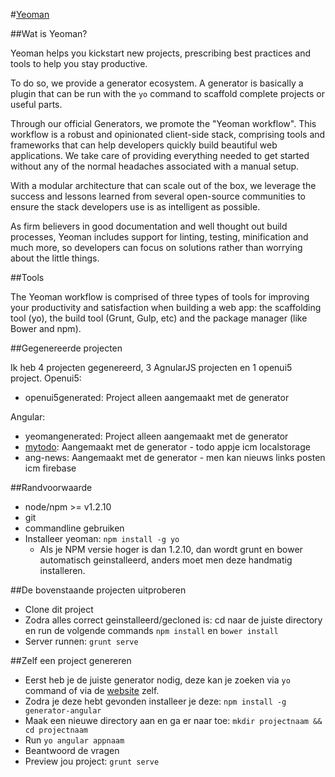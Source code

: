 #[Yeoman](http://yeoman.io/)

##Wat is Yeoman?

Yeoman helps you kickstart new projects, prescribing best practices and tools to help you stay productive.

To do so, we provide a generator ecosystem. A generator is basically a plugin that can be run with the `yo` command to scaffold complete projects or useful parts.

Through our official Generators, we promote the "Yeoman workflow". This workflow is a robust and opinionated client-side stack, comprising tools and frameworks that can help developers quickly build beautiful web applications. We take care of providing everything needed to get started without any of the normal headaches associated with a manual setup.

With a modular architecture that can scale out of the box, we leverage the success and lessons learned from several open-source communities to ensure the stack developers use is as intelligent as possible.

As firm believers in good documentation and well thought out build processes, Yeoman includes support for linting, testing, minification and much more, so developers can focus on solutions rather than worrying about the little things.

##Tools

The Yeoman workflow is comprised of three types of tools for improving your productivity and satisfaction when building a web app: the scaffolding tool (yo), the build tool (Grunt, Gulp, etc) and the package manager (like Bower and npm).

##Gegenereerde projecten

Ik heb 4 projecten gegenereerd, 3 AgnularJS projecten en 1 openui5 project.
Openui5:

-   openui5generated: Project alleen aangemaakt met de generator

Angular:

-   yeomangenerated: Project alleen aangemaakt met de generator
-   [mytodo](http://yeoman.io/codelab.html): Aangemaakt met de generator - todo appje icm localstorage
-   ang-news: Aangemaakt met de generator - men kan nieuws links posten icm firebase

##Randvoorwaarde

-   node/npm >= v1.2.10
-   git
-   commandline gebruiken
-   Installeer yeoman: `npm install -g yo`
    -   Als je NPM versie hoger is dan 1.2.10, dan wordt grunt en bower automatisch geinstalleerd, anders moet men deze handmatig installeren.

##De bovenstaande projecten uitproberen

-   Clone dit project
-   Zodra alles correct geinstalleerd/gecloned is: cd naar de juiste directory en run de volgende commands `npm install` en `bower install`
-   Server runnen: `grunt serve`

##Zelf een project genereren

-   Eerst heb je de juiste generator nodig, deze kan je zoeken via `yo` command of via de [website](http://yeoman.io/generators/) zelf.
-   Zodra je deze hebt gevonden installeer je deze: `npm install -g generator-angular`
-   Maak een nieuwe directory aan en ga er naar toe: `mkdir projectnaam && cd projectnaam`
-   Run `yo angular appnaam`
-   Beantwoord de vragen
-   Preview jou project: `grunt serve`